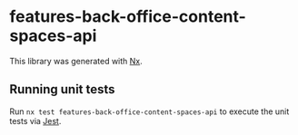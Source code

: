 # features-back-office-content-spaces-api

This library was generated with [Nx](https://nx.dev).

## Running unit tests

Run `nx test features-back-office-content-spaces-api` to execute the unit tests via [Jest](https://jestjs.io).
